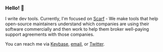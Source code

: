 ### Hello! 👋

I write dev tools. Currently, I'm focused on [Scarf](https://scarf.sh) - We make tools that help open-source maintainers understand which companies are using their software commercially and then work to help them broker well-paying support agreements with those companies. 

You can reach me via [Keybase](https://keybase.io/aviaviavi), [email](mailto:mail@avi.press), or [Twitter](twitter.com/avi_press).

